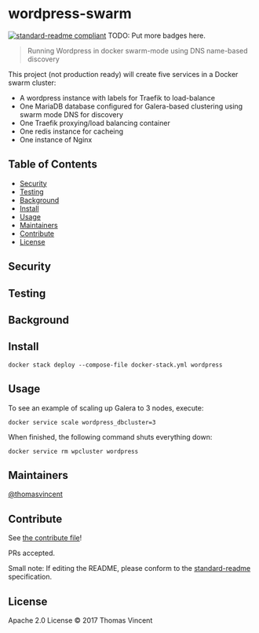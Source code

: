# wordpress-swarm

[![standard-readme compliant](https://img.shields.io/badge/standard--readme-OK-green.svg?style=flat-square)](https://github.com/RichardLitt/standard-readme)
TODO: Put more badges here.

> Running Wordpress in docker swarm-mode using DNS name-based discovery

This project (not production ready) will create five services in a Docker swarm cluster:
* A wordpress instance with labels for Traefik to load-balance
* One MariaDB database configured for Galera-based clustering using swarm mode DNS for discovery
* One Traefik proxying/load balancing container 
* One redis instance for cacheing
* One instance of Nginx

## Table of Contents

- [Security](#security)
- [Testing](#testing)
- [Background](#background)
- [Install](#install)
- [Usage](#usage)
- [Maintainers](#maintainers)
- [Contribute](#contribute)
- [License](#license)

## Security

## Testing

## Background

## Install

```
docker stack deploy --compose-file docker-stack.yml wordpress
```

## Usage

To see an example of scaling up Galera to 3 nodes, execute:
```
docker service scale wordpress_dbcluster=3
```
When finished, the following command shuts everything down:
```
docker service rm wpcluster wordpress
```

## Maintainers

[@thomasvincent](https://github.com/thomasvincent)

## Contribute

See [the contribute file](contribute.md)!

PRs accepted.

Small note: If editing the README, please conform to the [standard-readme](https://github.com/RichardLitt/standard-readme) specification.

## License

Apache 2.0 License © 2017 Thomas Vincent
